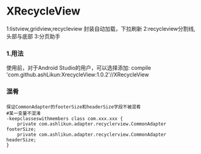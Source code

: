# **XRecycleView**
1:listview,gridview,recycleview  封装自动加载，下拉刷新
2:recycleview分割线,头部与底部
3:分页助手

### 1.用法
使用前，对于Android Studio的用户，可以选择添加:
     compile 'com.github.ashLikun:XrecycleView:1.0.2'//XRecycleView

### 混肴
####
    保证CommonAdapter的footerSize和headerSize字段不被混肴
    #某一变量不混淆
    -keepclasseswithmembers class com.xxx.xxx {
        private com.ashlikun.adapter.recyclerview.CommonAdapter footerSize;
        private com.ashlikun.adapter.recyclerview.CommonAdapter headerSize;
    }

